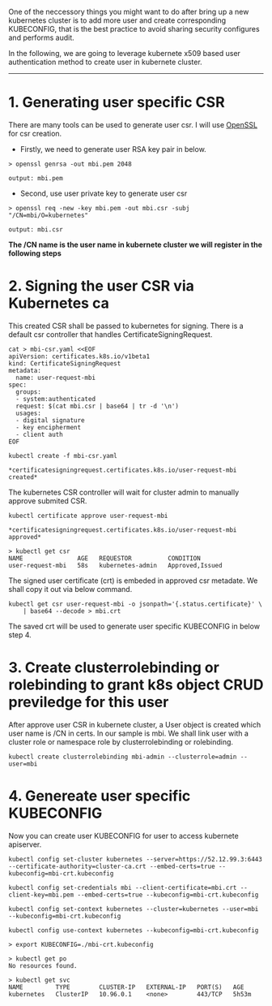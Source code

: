 One of the neccessory things you might want to do after bring up a new kubernetes cluster is to add more user and create corresponding KUBECONFIG, that is the best practice to avoid sharing security configures and performs audit. 

In the following, we are going to leverage kubernete x509 based user authentication method to create user in kubernete cluster. 

* * *


# 1. Generating user specific CSR

There are many tools can be used to generate user csr. I will use [OpenSSL](https://www.openssl.org/) for csr creation. 

* Firstly, we need to generate user RSA key pair in below. 

```
> openssl genrsa -out mbi.pem 2048

output: mbi.pem
```

* Second, use user private key to generate user csr

```
> openssl req -new -key mbi.pem -out mbi.csr -subj "/CN=mbi/O=kubernetes"

output: mbi.csr
```
**The /CN name is the user name in kubernete cluster we will register in the following steps**

# 2. Signing the user CSR via Kubernetes ca

This created CSR shall be passed to kubernetes for signing. There is a default csr controller that handles CertificateSigningRequest. 

```
cat > mbi-csr.yaml <<EOF
apiVersion: certificates.k8s.io/v1beta1
kind: CertificateSigningRequest
metadata:
  name: user-request-mbi
spec:
  groups:
  - system:authenticated
  request: $(cat mbi.csr | base64 | tr -d '\n')
  usages:
  - digital signature
  - key encipherment
  - client auth
EOF
```

```
kubectl create -f mbi-csr.yaml

*certificatesigningrequest.certificates.k8s.io/user-request-mbi created*
```

The kubernetes CSR controller will wait for cluster admin to manually approve submited CSR. 

```
kubectl certificate approve user-request-mbi

*certificatesigningrequest.certificates.k8s.io/user-request-mbi approved*
```

```
> kubectl get csr
NAME               AGE   REQUESTOR          CONDITION
user-request-mbi   58s   kubernetes-admin   Approved,Issued
```

The signed user certificate (crt) is embeded in approved csr metadate. We shall copy it out via below command. 

```
kubectl get csr user-request-mbi -o jsonpath='{.status.certificate}' \
    | base64 --decode > mbi.crt
```

The saved crt will be used to generate user specific KUBECONFIG in below step 4.

# 3. Create clusterrolebinding or rolebinding to grant k8s object CRUD previledge for this user

After approve user CSR in kubernete cluster, a User object is created which user name is /CN in certs. In our sample is mbi. 
We shall link user with a cluster role or namespace role by clusterrolebinding or rolebinding.

```
kubectl create clusterrolebinding mbi-admin --clusterrole=admin --user=mbi
```

# 4. Genereate user specific KUBECONFIG

Now you can create user KUBECONFIG for user to access kubernete apiserver. 

```
kubectl config set-cluster kubernetes --server=https://52.12.99.3:6443 --certificate-authority=cluster-ca.crt --embed-certs=true --kubeconfig=mbi-crt.kubeconfig

```

```
kubectl config set-credentials mbi --client-certificate=mbi.crt --client-key=mbi.pem --embed-certs=true --kubeconfig=mbi-crt.kubeconfig

```

```
kubectl config set-context kubernetes --cluster=kubernetes --user=mbi --kubeconfig=mbi-crt.kubeconfig

```

```
kubectl config use-context kubernetes --kubeconfig=mbi-crt.kubeconfig

```

```
> export KUBECONFIG=./mbi-crt.kubeconfig

> kubectl get po
No resources found.

> kubectl get svc
NAME         TYPE        CLUSTER-IP   EXTERNAL-IP   PORT(S)   AGE
kubernetes   ClusterIP   10.96.0.1    <none>        443/TCP   5h53m
```